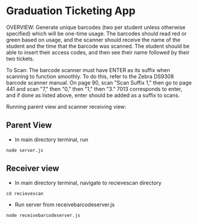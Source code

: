 # Graduation Ticketing App
OVERVIEW: Generate unique barcodes (two per student unless otherwise specified) which will be one-time usage. The barcodes should read red or green based on usage, and the scanner should receive the name of the student and the time that the barcode was scanned. The student should be able to insert their access codes, and then see their name followed by their two tickets.

To Scan: The barcode scanner must have ENTER as its suffix when scanning to function smoothly. To do this, refer to the Zebra DS9308 barcode scanner manual. On page 90, scan "Scan Suffix 1," then go to page 441 and scan "7," then "0," then "1," then "3." 7013 corresponds to enter, and if done as listed above, enter should be added as a suffix to scans. 


Running parent view and scanner receiving view:

## Parent View
- In main directory terminal, run 
```
node server.js
```

## Receiver view
- In main directory terminal, navigate to recievescan directory
```
cd recievescan
```
- Run server from receivebarcodeserver.js
```
node receivebarcodeserver.js
```

